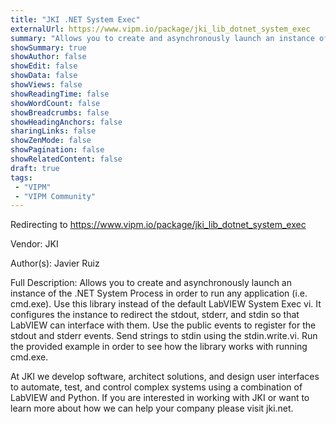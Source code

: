 ```yaml
---
title: "JKI .NET System Exec"
externalUrl: https://www.vipm.io/package/jki_lib_dotnet_system_exec
summary: "Allows you to create and asynchronously launch an instance of the .NET System Process in order to run any application (i.e."
showSummary: true
showAuthor: false
showEdit: false
showData: false
showViews: false
showReadingTime: false
showWordCount: false
showBreadcrumbs: false
showHeadingAnchors: false
sharingLinks: false
showZenMode: false
showPagination: false
showRelatedContent: false
draft: true
tags:
 - "VIPM"
 - "VIPM Community"
---
```


Redirecting to https://www.vipm.io/package/jki_lib_dotnet_system_exec

Vendor: JKI

Author(s): Javier Ruiz
 
Full Description:
Allows you to create and asynchronously launch an instance of the .NET System Process in order to run any application (i.e. cmd.exe).  Use this library instead of the default LabVIEW System Exec vi. It configures the instance to redirect the stdout, stderr, and stdin so that LabVIEW can interface with them. Use the public events to register for the stdout and stderr events. Send strings to stdin using the stdin.write.vi. Run the provided example in order to see how the library works with running cmd.exe.

At JKI we develop software, architect solutions, and design user interfaces to automate, test, and control complex systems using a combination of LabVIEW and Python. If you are interested in working with JKI or want to learn more about how we can help your company please visit jki.net.